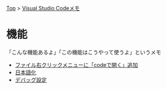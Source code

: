 [Top](../README.md) > [Visual Studio Codeメモ](../VSCode.md)

# 機能
「こんな機能あるよ」「この機能はこうやって使うよ」というメモ

- [ファイル右クリックメニューに「codeで開く」追加](func/openwithcode.md)
- [日本語化](func/japanese.md)
- [デバッグ設定](func/Debug.md)
